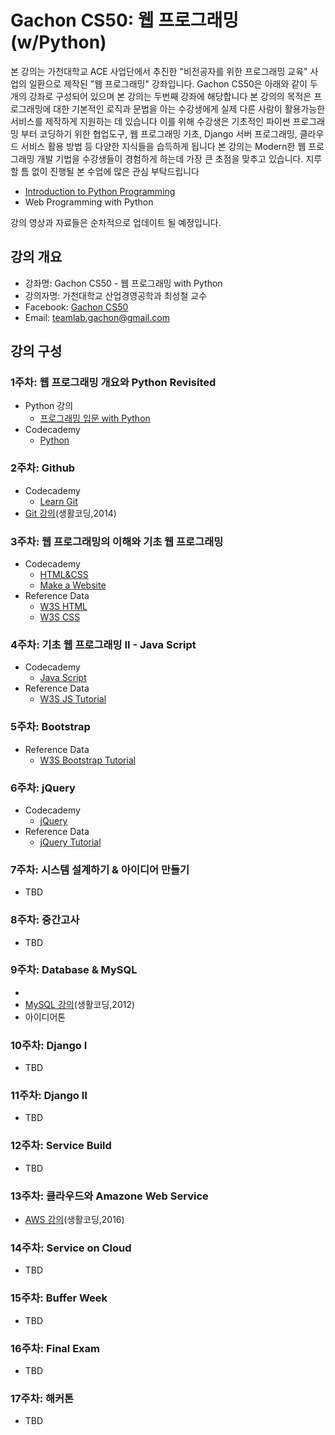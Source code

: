 Gachon CS50: 웹 프로그래밍(w/Python)
==============================

본 강의는 가천대학교 ACE 사업단에서 추진한 "비전공자를 위한 프로그래밍 교육" 사업의 일환으로 제작된 "웹 프로그래밍" 강좌입니다. 
Gachon CS50은 아래와 같이 두 개의 강좌로 구성되어 있으며 본 강의는 두번째 강좌에 해당합니다
본 강의의 목적은 프로그래밍에 대한 기본적인 로직과 문법을 아는 수강생에게 실제 다른 사람이 활용가능한 서비스를 제작하게 지원하는 데 있습니다
이를 위해 수강생은 기초적인 파이썬 프로그래밍 부터 코딩하기 위한 협업도구, 웹 프로그래밍 기초, Django 서버 프로그래밍, 클라우드 서비스 활용 방법 등 다양한 지식들을 습득하게 됩니다
본 강의는 Modern한 웹 프로그래밍 개발 기법을 수강생들이 경험하게 하는데 가장 큰 초점을 맞추고 있습니다. 
지루할 틈 없이 진행될 본 수업에 많은 관심 부탁드립니다

- [Introduction to Python Programming](https://github.com/TeamLab/Gachon_CS50_Python_KMOOC)
- Web Programming with Python

강의 영상과 자료들은 순차적으로 업데이트 될 예정입니다.

## 강의 개요
* 강좌명: Gachon CS50 - 웹 프로그래밍 with Python
* 강의자명: 가천대학교 산업경영공학과 최성철 교수
* Facebook: [Gachon CS50](https://www.facebook.com/GachonCS50) 
* Email: teamlab.gachon@gmail.com

## 강의 구성
### 1주차: 웹 프로그래밍 개요와 Python Revisited
- Python 강의
    - [프로그래밍 입문 with Python](https://www.youtube.com/playlist?list=PLBHVuYlKEkUJtTFNVy6c5OZ44878knlRS)
- Codecademy 
    - [Python](https://www.codecademy.com/learn/python)

### 2주차: Github
- Codecademy 
    - [Learn Git](https://www.codecademy.com/learn/learn-git)
- [Git 강의](https://www.youtube.com/playlist?list=PLuHgQVnccGMCB06JE7zFIAOJtdcZBVrap)(생활코딩,2014)

### 3주차: 웹 프로그래밍의 이해와 기초 웹 프로그래밍
- Codecademy 
    - [HTML&CSS](https://www.codecademy.com/learn/web)
    - [Make a Website](https://www.codecademy.com/learn/make-a-website)
- Reference Data 
    - [W3S HTML](http://www.w3schools.com/html/default.asp)
    - [W3S CSS](http://www.w3schools.com/css/default.asp)

### 4주차: 기초 웹 프로그래밍 II - Java Script
- Codecademy 
    - [Java Script](https://www.codecademy.com/learn/javascript)
- Reference Data 
    - [W3S JS Tutorial](http://www.w3schools.com/js/default.asp)

### 5주차: Bootstrap 
- Reference Data
    - [W3S Bootstrap Tutorial](http://www.w3schools.com/bootstrap/default.asp)


### 6주차: jQuery
- Codecademy
    - [jQuery](https://www.codecademy.com/learn/jquery)
- Reference Data
    - [jQuery Tutorial](http://www.w3schools.com/jquery/default.asp)

### 7주차: 시스템 설계하기 & 아이디어 만들기
- TBD

### 8주차: 중간고사
- TBD

### 9주차: Database & MySQL
- 
- [MySQL 강의](https://www.youtube.com/playlist?list=PL79A3BAFA1DF178BF)(생활코딩,2012)
- 아이디어톤

### 10주차: Django I
- TBD

### 11주차: Django II
- TBD

### 12주차: Service Build
- TBD

### 13주차: 클라우드와 Amazone Web Service
- [AWS 강의](https://www.youtube.com/playlist?list=PLuHgQVnccGMC5AYnBg8ffg5utOLwEj4fZ)(생활코딩,2016)

### 14주차: Service on Cloud
- TBD

### 15주차: Buffer Week
- TBD

### 16주차: Final Exam
- TBD

### 17주차: 해커톤
- TBD
